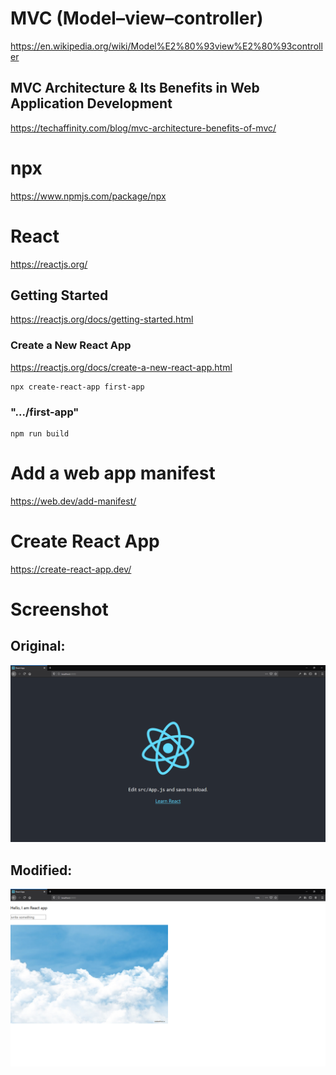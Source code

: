 # MVC (Model–view–controller)

https://en.wikipedia.org/wiki/Model%E2%80%93view%E2%80%93controller  

## MVC Architecture & Its Benefits in Web Application Development

https://techaffinity.com/blog/mvc-architecture-benefits-of-mvc/

# npx

https://www.npmjs.com/package/npx  

# React

https://reactjs.org/  

## Getting Started

https://reactjs.org/docs/getting-started.html  

### Create a New React App

https://reactjs.org/docs/create-a-new-react-app.html  

```
npx create-react-app first-app
```

### ".../first-app"

```
npm run build
```

# Add a web app manifest

https://web.dev/add-manifest/

# Create React App

https://create-react-app.dev/

# Screenshot

## Original:

![screenshot](screenshot.png)

## Modified:

![screenshot](screenshotModified.png)
